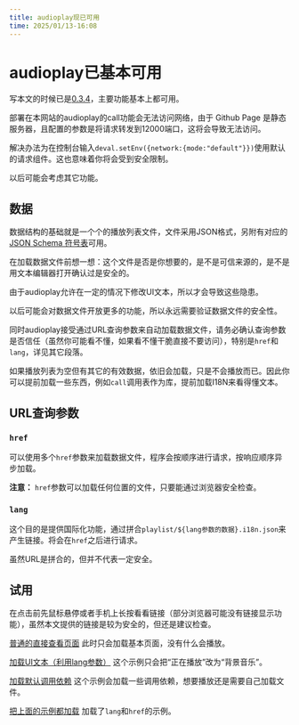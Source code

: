 ```yaml
---
title: audioplay现已可用
time: 2025/01/13-16:08
---
```


# audioplay已基本可用

写本文的时候已是[0.3.4](/docs/changelog.html?href=audioplay.html)，主要功能基本上都可用。

部署在本网站的audioplay的call功能会无法访问网络，由于 Github Page 是静态服务器，且配置的参数是将请求转发到12000端口，这将会导致无法访问。

解决办法为在控制台输入`deval.setEnv({network:{mode:"default"}})`使用默认的请求组件。这也意味着你将会受到安全限制。

以后可能会考虑其它功能。

## 数据

数据结构的基础就是一个个的播放列表文件，文件采用JSON格式，另附有对应的[JSON Schema 符号表](/assets/symbol/JSON_Schema/playlist.schema.json)可用。

在加载数据文件前想一想：这个文件是否是你想要的，是不是可信来源的，是不是用文本编辑器打开确认过是安全的。

由于audioplay允许在一定的情况下修改UI文本，所以才会导致这些隐患。

以后可能会对数据文件开放更多的功能，所以永远需要验证数据文件的安全性。

同时audioplay接受通过URL查询参数来自动加载数据文件，请务必确认查询参数是否信任（虽然你可能看不懂，如果看不懂干脆直接不要访问），特别是`href`和`lang`，详见其它段落。

如果播放列表为空但有其它的有效数据，依旧会加载，只是不会播放而已。因此你可以提前加载一些东西，例如`call`调用表作为库，提前加载I18N来看得懂文本。

## URL查询参数

### `href`

可以使用多个`href`参数来加载数据文件，程序会按顺序进行请求，按响应顺序异步加载。

**注意：** `href`参数可以加载任何位置的文件，只要能通过浏览器安全检查。

### `lang`

这个目的是提供国际化功能，通过拼合`playlist/${lang参数的数据}.i18n.json`来产生链接。将会在`href`之后进行请求。

虽然URL是拼合的，但并不代表一定安全。

## 试用

在点击前先鼠标悬停或者手机上长按看看链接（部分浏览器可能没有链接显示功能），虽然本文提供的链接是较为安全的，但还是建议检查。

[普通的直接查看页面](/assets/audioplay.html) 此时只会加载基本页面，没有什么会播放。

[加载UI文本（利用lang参数）](/assets/audioplay.html?lang=live) 这个示例只会把“正在播放”改为“背景音乐”。

[加载默认调用依赖](/assets/audioplay.html?href=playlist%2Fau_call.json) 这个示例会加载一些调用依赖，想要播放还是需要自己加载文件。

[把上面的示例都加载](/assets/audioplay.html?lang=live&href=playlist%2Fau_call.json) 加载了`lang`和`href`的示例。
